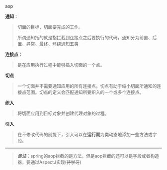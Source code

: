 aop

**通知**：

>切面的目标，切面要完成的工作。
>
>所谓通知指的就是指拦截到连接点之后要执行的代码，通知分为前置、后置、异常、最终、环绕通知五类

**连接点**：

> 是在应用执行过程中能够插入切面的一个点。

**切点**

> 一个切面并不需要通知应用的所有连接点。切点有助于缩小切面所通知的连接点范围。切点的定义会匹配通知所要织入的一个或多个连接点。

**织入**

>将切面应用到目标对象并创建代理对象的过程。

**引入**

>在不修改代码的前提下，引入可以在**运行期**为类动态地添加一些方法或字段。

****

> ***备注***：spring的aop拦截的是方法，但是aop拦截的还可以是字段或者构造器，要通过AspectJ实现(~~待学习~~)



